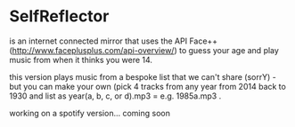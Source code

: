 # SelfReflector

is an internet connected mirror that uses the API Face++ (http://www.faceplusplus.com/api-overview/) to guess your age and play music from when it thinks you were 14. 

this version plays music from a bespoke list that we can't share (sorrY) - but you can make your own (pick 4 tracks from any year from 2014 back to 1930 and list as year(a, b, c, or d).mp3 = e.g. 1985a.mp3 . 

working on a spotify version... coming soon 
